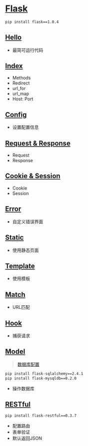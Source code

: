 # [Flask](https://pypi.org/project/Flask/#history)

```bash
pip install flask==1.0.4
```

## [Hello](./hello.py)

- 最简可运行代码

## [Index](./index.py)

- Methods
- Redirect
- url_for
- url_map
- Host: Port

## [Config](./demo_config.py)

- 设置配置信息

## [Request & Response](./demo_request_response.py)

- Request
- Response

## [Cookie & Session](./demo_cookie_session.py)

- Cookie
- Session

## [Error](./demo_error.py)

- 自定义错误界面

## [Static](./demo_static.py)

- 使用静态页面

## [Template](./demo_template.py)

- 使用模板

## [Match](./demo_match.py)

- URL匹配

## [Hook](./demo_hook.py)

- 捕获请求

## [Model](./demo_model.py)

>[数据库配置](https://github.com/zhmhbest/HelloSQLDB#%E5%88%9B%E5%BB%BA%E6%95%B0%E6%8D%AE%E5%BA%93%E5%8F%8A%E5%85%B6%E7%AE%A1%E7%90%86%E5%91%98)

```bash
pip install flask-sqlalchemy==2.4.1
pip install flask-mysqldb==0.2.0
```

- 操作数据库

## [RESTful](./demo_RESTful.py)

```bash
pip install flask-restful==0.3.7
```

- 配置路由
- 表单验证
- 默认返回JSON
